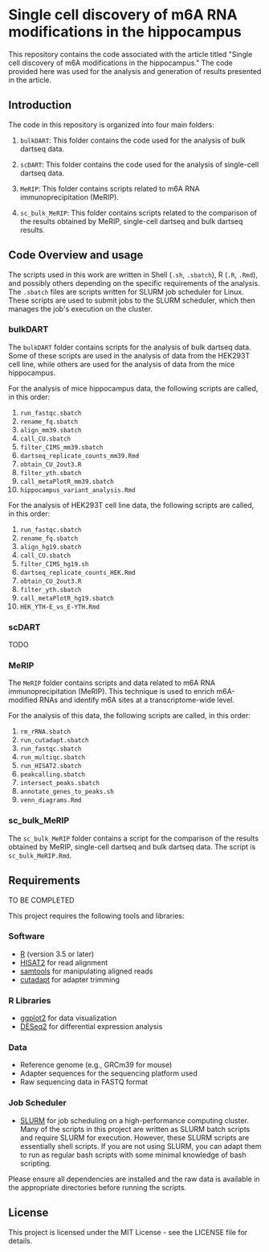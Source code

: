 # Single cell discovery of m6A RNA modifications in the hippocampus

This repository contains the code associated with the article titled "Single cell discovery of m6A modifications in the hippocampus." The code provided here was used for the analysis and generation of results presented in the article.

## Introduction

The code in this repository is organized into four main folders:

1. `bulkDART`: This folder contains the code used for the analysis of bulk dartseq data.

2. `scDART`: This folder contains the code used for the analysis of single-cell dartseq data.

3. `MeRIP`: This folder contains scripts related to m6A RNA immunoprecipitation (MeRIP).

4. `sc_bulk_MeRIP`: This folder contains scripts related to the comparison of the results obtained by MeRIP, single-cell dartseq and bulk dartseq results.


## Code Overview and usage

The scripts used in this work are written in Shell (`.sh`, `.sbatch`), R (`.R`, `.Rmd`), and possibly others depending on the specific requirements of the analysis. The `.sbatch` files are scripts written for SLURM job scheduler for Linux. These scripts are used to submit jobs to the SLURM scheduler, which then manages the job's execution on the cluster. 

### bulkDART

The `bulkDART` folder contains scripts for the analysis of bulk dartseq data. Some of these scripts are used in the analysis of data from the HEK293T cell line, while others are used for the analysis of data from the mice hippocampus. 

For the analysis of mice hippocampus data, the following scripts are called, in this order:

1. `run_fastqc.sbatch`
2. `rename_fq.sbatch`
3. `align_mm39.sbatch`
4. `call_CU.sbatch`
5. `filter_CIMS_mm39.sbatch`
6. `dartseq_replicate_counts_mm39.Rmd`
7. `obtain_CU_2out3.R`
8. `filter_yth.sbatch`
9. `call_metaPlotR_mm39.sbatch`
10. `hippocampus_variant_analysis.Rmd`

For the analysis of HEK293T cell line data, the following scripts are called, in this order:

1. `run_fastqc.sbatch`
2. `rename_fq.sbatch` 
3. `align_hg19.sbatch`
4. `call_CU.sbatch`
5. `filter_CIMS_hg19.sh`
6. `dartseq_replicate_counts_HEK.Rmd`
7. `obtain_CU_2out3.R`
8. `filter_yth.sbatch`
9. `call_metaPlotR_hg19.sbatch`
10. `HEK_YTH-E_vs_E-YTH.Rmd`

### scDART

TODO

### MeRIP

The `MeRIP` folder contains scripts and data related to m6A RNA immunoprecipitation (MeRIP). This technique is used to enrich m6A-modified RNAs and identify m6A sites at a transcriptome-wide level. 

For the analysis of this data, the following scripts are called, in this order:

1. `rm_rRNA.sbatch`
2. `run_cutadapt.sbatch`
3. `run_fastqc.sbatch`
4. `run_multiqc.sbatch`
5. `run_HISAT2.sbatch`
6. `peakcalling.sbatch`
7. `intersect_peaks.sbatch`
8. `annotate_genes_to_peaks.sh`
9. `venn_diagrams.Rmd`

### sc_bulk_MeRIP

The `sc_bulk_MeRIP` folder contains a script for the comparison of the results obtained by MeRIP, single-cell dartseq and bulk dartseq data. The script is `sc_bulk_MeRIP.Rmd`.



## Requirements

TO BE COMPLETED

This project requires the following tools and libraries:

### Software
- [R](https://www.r-project.org/) (version 3.5 or later)
- [HISAT2](http://daehwankimlab.github.io/hisat2/) for read alignment
- [samtools](http://www.htslib.org/) for manipulating aligned reads
- [cutadapt](https://cutadapt.readthedocs.io/en/stable/) for adapter trimming


### R Libraries
- [ggplot2](https://ggplot2.tidyverse.org/) for data visualization
- [DESeq2](https://bioconductor.org/packages/release/bioc/html/DESeq2.html) for differential expression analysis

### Data
- Reference genome (e.g., GRCm39 for mouse)
- Adapter sequences for the sequencing platform used
- Raw sequencing data in FASTQ format

### Job Scheduler
- [SLURM](https://slurm.schedmd.com/overview.html) for job scheduling on a high-performance computing cluster. Many of the scripts in this project are written as SLURM batch scripts and require SLURM for execution. However, these SLURM scripts are essentially shell scripts. If you are not using SLURM, you can adapt them to run as regular bash scripts with some minimal knowledge of bash scripting.

Please ensure all dependencies are installed and the raw data is available in the appropriate directories before running the scripts.

## License

This project is licensed under the MIT License - see the LICENSE file for details.

